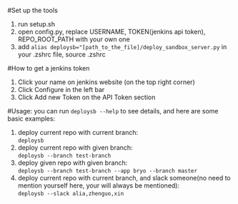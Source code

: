 #Set up the tools
<ol>
<li>run setup.sh</li>
<li>open config.py, replace USERNAME, TOKEN(jenkins api token), REPO_ROOT_PATH with your own one</li>
<li>add <code>alias deploysb="[path_to_the_file]/deploy_sandbox_server.py</code> in your .zshrc file, source .zshrc</li>
</ol>

#How to get a jenkins token
<ol>
<li>Click your name on jenkins website (on the top right corner)</li>
<li>Click Configure in the left bar</li>
<li>Click Add new Token on the API Token section</li>
</ol>

#Usage:
you can run <code>deploysb --help</code> to see details, and here are some basic examples:
<ol>
<li>deploy current repo with current branch:<br> 
<code>deploysb</code></li>
<li>deploy current repo with given branch:<br> 
<code>deploysb --branch test-branch</code></li>
<li>deploy given repo with given branch:<br> 
<code>deploysb --branch test-branch --app bryo --branch master</code></li>
<li>deploy current repo with current branch, and slack someone(no need to mention yourself here, your will always be mentioned):<br> 
<code>deploysb --slack alia,zhenguo,xin</code></li>
</ol>
